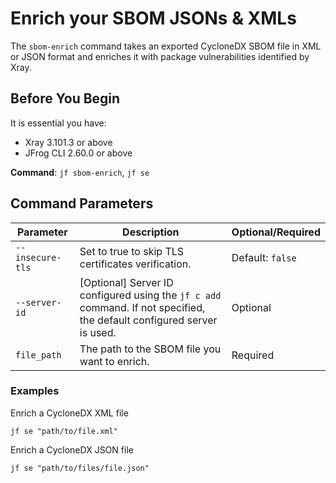# Enrich your SBOM JSONs & XMLs

The `sbom-enrich` command takes an exported CycloneDX SBOM file in XML or JSON format and enriches it with package vulnerabilities identified by Xray.

## Before You Begin

It is essential you have:

* Xray 3.101.3 or above
* JFrog CLI 2.60.0 or above

**Command**: `jf sbom-enrich`, `jf se`

## Command Parameters

| Parameter        | Description                                                                                                             | Optional/Required |
| ---------------- | ----------------------------------------------------------------------------------------------------------------------- | ----------------- |
| `--insecure-tls` | Set to true to skip TLS certificates verification.                                                                      | Default: `false`  |
| `--server-id`    | \[Optional] Server ID configured using the `jf c add` command. If not specified, the default configured server is used. | Optional          |
| `file_path`      | The path to the SBOM file you want to enrich.                                                                           | Required          |

### Examples

Enrich a CycloneDX XML file

```
jf se "path/to/file.xml"
```

Enrich a CycloneDX JSON file

```
jf se "path/to/files/file.json"
```
